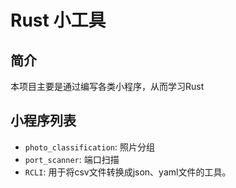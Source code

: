 # Rust 小工具

## 简介

本项目主要是通过编写各类小程序，从而学习Rust



## 小程序列表

- `photo_classification`: 照片分组
- `port_scanner`: 端口扫描
- `RCLI`: 用于将csv文件转换成json、yaml文件的工具。
